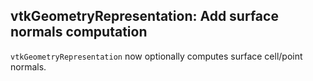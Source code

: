 ## vtkGeometryRepresentation: Add surface normals computation

`vtkGeometryRepresentation` now optionally computes surface cell/point normals.
